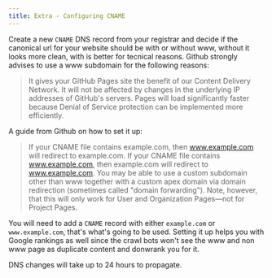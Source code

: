 ```yaml
---
title: Extra - Configuring CNAME
---
```


Create a new `CNAME` DNS record from your registrar and decide if the canonical url for your website should be with or without www, without it looks more clean, with is better for tecnical reasons. Github strongly advises to use a www subdomain for the following reasons:

> It gives your GitHub Pages site the benefit of our Content Delivery Network.
> It will not be affected by changes in the underlying IP addresses of GitHub's servers.
> Pages will load significantly faster because Denial of Service protection can be implemented more efficiently.

A guide from Github on how to set it up:

> If your CNAME file contains example.com, then www.example.com will redirect to example.com.
> If your CNAME file contains www.example.com, then example.com will redirect to www.example.com.
> You may be able to use a custom subdomain other than www together with a custom apex domain via domain redirection (sometimes called "domain forwarding"). Note, however, that this will only work for User and Organization Pages—not for Project Pages.

You will need to add a `CNAME` record with either `example.com` or `www.example.com`, that's what's going to be used. Setting it up helps you with Google rankings as well since the crawl bots won't see the www and non www page as duplicate content and donwrank you for it.

DNS changes will take up to 24 hours to propagate.
